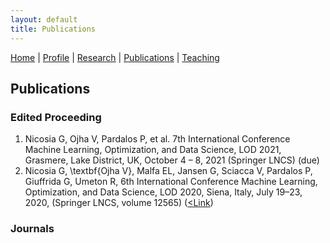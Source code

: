 ```yaml
---
layout: default
title: Publications
---
```

<a href="{{site.baseurl}}/index">Home</a> | 
<a href="{{site.baseurl}}/profile">Profile</a> | 
<a href="{{site.baseurl}}/research">Research</a> | 
<a href="{{site.baseurl}}/publications">Publications</a> | 
<a href="{{site.baseurl}}/teaching">Teaching</a>

## Publications

### Edited Proceeding
1. Nicosia G, Ojha V, Pardalos P, et al. 7th International Conference Machine Learning, Optimization, and Data Science, LOD 2021, Grasmere, Lake District, UK, October 4 – 8, 2021 (Springer LNCS) (due) 	
2. Nicosia G, \textbf{Ojha V}, Malfa EL, Jansen G, Sciacca V, Pardalos P, Giuffrida G, Umeton R,  6th International Conference Machine Learning, Optimization, and Data Science, LOD 2020, Siena, Italy, July 19–23, 2020, (Springer LNCS, volume 12565) (<a href="https://www.springer.com/gp/book/9783030645793" taget="_blank"><Link</a>)



### Journals
  
